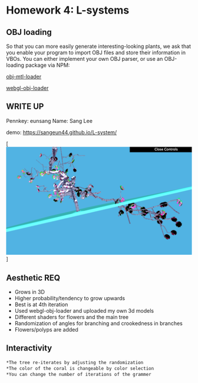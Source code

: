 # Homework 4: L-systems

## OBJ loading
So that you can more easily generate interesting-looking plants, we ask that you
enable your program to import OBJ files and store their information in VBOs. You
can either implement your own OBJ parser, or use an OBJ-loading package via NPM:

[obj-mtl-loader](https://www.npmjs.com/package/obj-mtl-loader)

[webgl-obj-loader](https://www.npmjs.com/package/webgl-obj-loader)


## WRITE UP
Pennkey: eunsang
Name: Sang Lee

demo: https://sangeun44.github.io/L-system/

[![](1st.png)]

## Aesthetic REQ
* Grows in 3D
* Higher probability/tendency to grow upwards
* Best is at 4th iteration
* Used webgl-obj-loader and uploaded my own 3d models
* Different shaders for flowers and the main tree
* Randomization of angles for branching and crookedness in branches
* Flowers/polyps are added

## Interactivity
    *The tree re-iterates by adjusting the randomization
    *The color of the coral is changeable by color selection
    *You can change the number of iterations of the grammer
    
